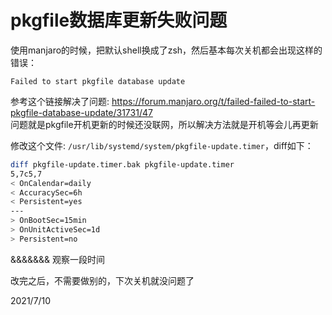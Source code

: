 # pkgfile数据库更新失败问题

使用manjaro的时候，把默认shell换成了zsh，然后基本每次关机都会出现这样的错误：  
```
Failed to start pkgfile database update
```

参考这个链接解决了问题: https://forum.manjaro.org/t/failed-failed-to-start-pkgfile-database-update/31731/47  
问题就是pkgfile开机更新的时候还没联网，所以解决方法就是开机等会儿再更新  

修改这个文件: `/usr/lib/systemd/system/pkgfile-update.timer`，diff如下：  
```bash
diff pkgfile-update.timer.bak pkgfile-update.timer
5,7c5,7
< OnCalendar=daily
< AccuracySec=6h
< Persistent=yes
---
> OnBootSec=15min
> OnUnitActiveSec=1d
> Persistent=no
```

&&&&&&& 观察一段时间  

改完之后，不需要做别的，下次关机就没问题了  


2021/7/10  
